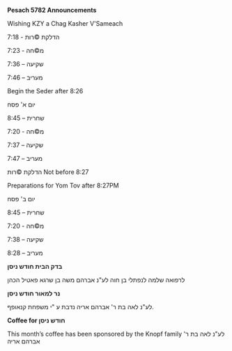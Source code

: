 **Pesach 5782  Announcements** 

Wishing KZY a Chag Kasher V'Sameach

הדלקת ©רות - 7:18
 
 7:23 - מ©חה

7:36 – שקיעה
 
 7:46 – מעריב

Begin the Seder after
 8:26
 
יום א' פסח

 8:45 – שחרית
 
 7:20 - מ©חה

7:37 – שקיעה

7:47 – מעריב

הדלקת ©רות
Not before
8:27

Preparations for Yom Tov
after 8:27PM



יום ב' פסח

 8:45 – שחרית
 
 7:20 - מ©חה

7:38 – שקיעה

8:28 – מעריב



**בדק הבית חודש ניסן**

לרפואה שלמה לנפתלי בן חוה
לע"נ אברהם משה בן שרגא
פאטיל הכהן

**נר למאור
חודש ניסן** 

לע"נ לאה בת ר' אברהם אריה
נדבת ע "י משפחת קנאופף.


**Coffee for חודש ניסן**  

This month’s coffee has
been sponsored by the
Knopf family לע"נ לאה בת ר' אברהם אריה
